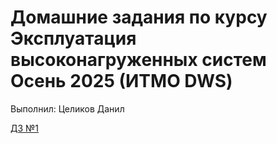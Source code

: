# Домашние задания по курсу Эксплуатация высоконагруженных систем Осень 2025 (ИТМО DWS)

Выполнил: Целиков Данил

[ДЗ №1](hw1/report.md)